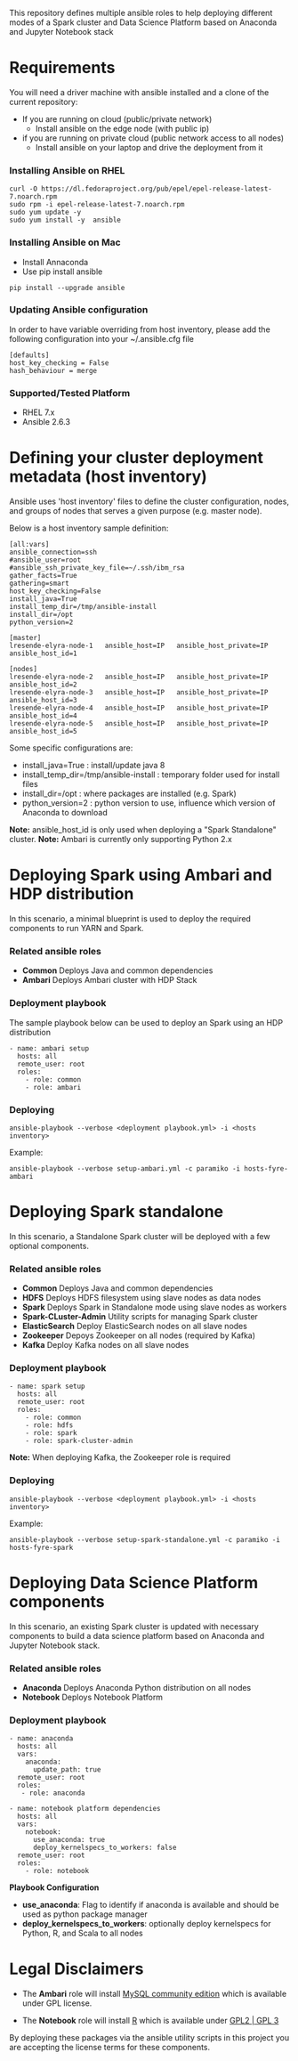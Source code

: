 
This repository defines multiple ansible roles to help deploying different modes of a Spark cluster and
Data Science Platform based on Anaconda and Jupyter Notebook stack

# Requirements

You will need a driver machine with ansible installed and a clone of the current repository:

* If you are running on cloud (public/private network)
  * Install ansible on the edge node (with public ip)
* if you are running on private cloud (public network access to all nodes)
  * Install ansible on your laptop and drive the deployment from it

### Installing Ansible on RHEL

```
curl -O https://dl.fedoraproject.org/pub/epel/epel-release-latest-7.noarch.rpm
sudo rpm -i epel-release-latest-7.noarch.rpm
sudo yum update -y
sudo yum install -y  ansible
```

### Installing Ansible on Mac

* Install Annaconda
* Use pip install ansible

```
pip install --upgrade ansible
```

### Updating Ansible configuration

In order to have variable overriding from host inventory, please add the following configuration into your ~/.ansible.cfg file

```
[defaults]
host_key_checking = False
hash_behaviour = merge
```

### Supported/Tested Platform

* RHEL 7.x
* Ansible 2.6.3


# Defining your cluster deployment metadata (host inventory)

Ansible uses 'host inventory' files to define the cluster configuration, nodes, and groups of nodes
that serves a given purpose (e.g. master node).

Below is a host inventory sample definition:

```
[all:vars]
ansible_connection=ssh
#ansible_user=root
#ansible_ssh_private_key_file=~/.ssh/ibm_rsa
gather_facts=True
gathering=smart
host_key_checking=False
install_java=True
install_temp_dir=/tmp/ansible-install
install_dir=/opt
python_version=2

[master]
lresende-elyra-node-1   ansible_host=IP   ansible_host_private=IP  ansible_host_id=1

[nodes]
lresende-elyra-node-2   ansible_host=IP   ansible_host_private=IP  ansible_host_id=2
lresende-elyra-node-3   ansible_host=IP   ansible_host_private=IP  ansible_host_id=3
lresende-elyra-node-4   ansible_host=IP   ansible_host_private=IP  ansible_host_id=4
lresende-elyra-node-5   ansible_host=IP   ansible_host_private=IP  ansible_host_id=5

```

Some specific configurations are:

* install_java=True : install/update java 8
* install_temp_dir=/tmp/ansible-install : temporary folder used for install files
* install_dir=/opt : where packages are installed (e.g. Spark)
* python_version=2 : python version to use, influence which version of Anaconda to download

**Note:** ansible_host_id is only used when deploying a "Spark Standalone" cluster.
**Note:** Ambari is currently only supporting Python 2.x

# Deploying Spark using Ambari and HDP distribution

In this scenario, a minimal blueprint is used to deploy the required components
to run YARN and Spark.

### Related ansible roles

* **Common**  Deploys Java and common dependencies
* **Ambari** Deploys Ambari cluster with HDP Stack

### Deployment playbook

The sample playbook below can be used to deploy an Spark using an HDP distribution

```
- name: ambari setup
  hosts: all
  remote_user: root
  roles:
    - role: common
    - role: ambari
```

### Deploying

```
ansible-playbook --verbose <deployment playbook.yml> -i <hosts inventory>
```

Example:

```
ansible-playbook --verbose setup-ambari.yml -c paramiko -i hosts-fyre-ambari
```

# Deploying Spark standalone

In this scenario, a Standalone Spark cluster will be deployed with a few optional components.

### Related ansible roles

* **Common**  Deploys Java and common dependencies
* **HDFS** Deploys HDFS filesystem using slave nodes as data nodes
* **Spark** Deploys Spark in Standalone mode using slave nodes as workers
* **Spark-CLuster-Admin** Utility scripts for managing Spark cluster
* **ElasticSearch** Deploy ElasticSearch nodes on all slave nodes
* **Zookeeper** Depoys Zookeeper on all nodes (required by Kafka)
* **Kafka** Deploy Kafka nodes on all slave nodes

### Deployment playbook

```
- name: spark setup
  hosts: all
  remote_user: root
  roles:
    - role: common
    - role: hdfs
    - role: spark
    - role: spark-cluster-admin

```

**Note:** When deploying Kafka, the Zookeeper role is required

### Deploying


```
ansible-playbook --verbose <deployment playbook.yml> -i <hosts inventory>
```

Example:

```
ansible-playbook --verbose setup-spark-standalone.yml -c paramiko -i hosts-fyre-spark
```

# Deploying Data Science Platform components

In this scenario, an existing Spark cluster is updated with necessary components to build a data science platform
based on Anaconda and Jupyter Notebook stack.

### Related ansible roles

* **Anaconda** Deploys Anaconda Python distribution on all nodes
* **Notebook** Deploys Notebook Platform

### Deployment playbook

```
- name: anaconda
  hosts: all
  vars:
    anaconda:
      update_path: true
  remote_user: root
  roles:
   - role: anaconda

- name: notebook platform dependencies
  hosts: all
  vars:
    notebook:
      use_anaconda: true
      deploy_kernelspecs_to_workers: false
  remote_user: root
  roles:
    - role: notebook
```

**Playbook Configuration**

* **use_anaconda**: Flag to identify if anaconda is available and should be used as python package manager
* **deploy_kernelspecs_to_workers**: optionally deploy kernelspecs for Python, R, and Scala to all nodes


# Legal Disclaimers

* The **Ambari** role will install [MySQL community edition](https://www.mysql.com/products/community/)
which is available under GPL license.

* The **Notebook** role will install [R](https://www.r-project.org/) which is available under [GPL2 | GPL 3](https://www.r-project.org/Licenses/)

By deploying these packages via the ansible utility scripts in this project you are accepting the
license terms for these components.
 
